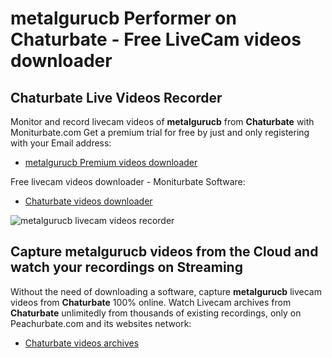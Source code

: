 # metalgurucb Performer on Chaturbate - Free LiveCam videos downloader

## Chaturbate Live Videos Recorder

Monitor and record livecam videos of **metalgurucb** from **Chaturbate** with Moniturbate.com
Get a premium trial for free by just and only registering with your Email address:
* [metalgurucb Premium videos downloader](https://moniturbate.com/request-demo-licence-key.html)

Free livecam videos downloader - Moniturbate Software:
* [Chaturbate videos downloader](https://moniturbate.com/moniturbate-download-software.html)

![metalgurucb livecam videos recorder](https://peachurnet.com/templates/moniturbate-software.png)


## Capture metalgurucb videos from the Cloud and watch your recordings on Streaming

Without the need of downloading a software, capture **metalgurucb** livecam videos from **Chaturbate** 100% online.
Watch Livecam archives from **Chaturbate** unlimitedly from thousands of existing recordings, only on Peachurbate.com and its websites network:
* [Chaturbate videos archives](https://peachurnet.com/)